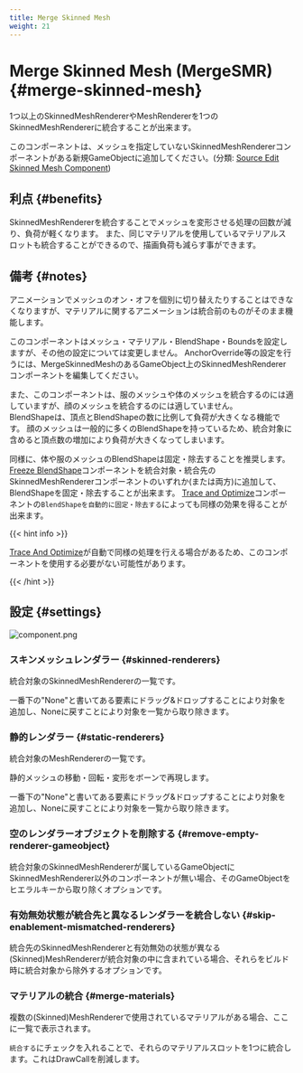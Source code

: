 ```yaml
---
title: Merge Skinned Mesh
weight: 21
---
```


# Merge Skinned Mesh (MergeSMR) {#merge-skinned-mesh}

1つ以上のSkinnedMeshRendererやMeshRendererを1つのSkinnedMeshRendererに統合することが出来ます。

このコンポーネントは、メッシュを指定していないSkinnedMeshRendererコンポーネントがある新規GameObjectに追加してください。(分類: [Source Edit Skinned Mesh Component](../../component-kind/edit-skinned-mesh-components#source-component))

## 利点 {#benefits}

SkinnedMeshRendererを統合することでメッシュを変形させる処理の回数が減り、負荷が軽くなります。
また、同じマテリアルを使用しているマテリアルスロットも統合することができるので、描画負荷も減らす事ができます。

## 備考 {#notes}

アニメーションでメッシュのオン・オフを個別に切り替えたりすることはできなくなりますが、マテリアルに関するアニメーションは統合前のものがそのまま機能します。

このコンポーネントはメッシュ・マテリアル・BlendShape・Boundsを設定しますが、その他の設定については変更しません。
AnchorOverride等の設定を行うには、MergeSkinnedMeshのあるGameObject上のSkinnedMeshRendererコンポーネントを編集してください。

また、このコンポーネントは、服のメッシュや体のメッシュを統合するのには適していますが、顔のメッシュを統合するのには適していません。\
BlendShapeは、頂点とBlendShapeの数に比例して負荷が大きくなる機能です。
顔のメッシュは一般的に多くのBlendShapeを持っているため、統合対象に含めると頂点数の増加により負荷が大きくなってしまいます。

同様に、体や服のメッシュのBlendShapeは固定・除去することを推奨します。
[Freeze BlendShape](../freeze-blendshape)コンポーネントを統合対象・統合先のSkinnedMeshRendererコンポーネントのいずれか(または両方)に追加して、BlendShapeを固定・除去することが出来ます。
[Trace and Optimize](../trace-and-optimize)コンポーネントの`BlendShapeを自動的に固定・除去する`によっても同様の効果を得ることが出来ます。

{{< hint info >}}

[Trace And Optimize](../trace-and-optimize)が自動で同様の処理を行える場合があるため、このコンポーネントを使用する必要がない可能性があります。

{{< /hint >}}

## 設定 {#settings}

![component.png](component.png)

### スキンメッシュレンダラー {#skinned-renderers}

統合対象のSkinnedMeshRendererの一覧です。

一番下の"None"と書いてある要素にドラッグ&ドロップすることにより対象を追加し、Noneに戻すことにより対象を一覧から取り除きます。

### 静的レンダラー {#static-renderers}

統合対象のMeshRendererの一覧です。

静的メッシュの移動・回転・変形をボーンで再現します。

一番下の"None"と書いてある要素にドラッグ&ドロップすることにより対象を追加し、Noneに戻すことにより対象を一覧から取り除きます。

### 空のレンダラーオブジェクトを削除する {#remove-empty-renderer-gameobject}

統合対象のSkinnedMeshRendererが属しているGameObjectにSkinnedMeshRenderer以外のコンポーネントが無い場合、そのGameObjectをヒエラルキーから取り除くオプションです。

### 有効無効状態が統合先と異なるレンダラーを統合しない {#skip-enablement-mismatched-renderers}

統合先のSkinnedMeshRendererと有効無効の状態が異なる(Skinned)MeshRendererが統合対象の中に含まれている場合、それらをビルド時に統合対象から除外するオプションです。

### マテリアルの統合 {#merge-materials}

複数の(Skinned)MeshRendererで使用されているマテリアルがある場合、ここに一覧で表示されます。

`統合する`にチェックを入れることで、それらのマテリアルスロットを1つに統合します。これはDrawCallを削減します。
